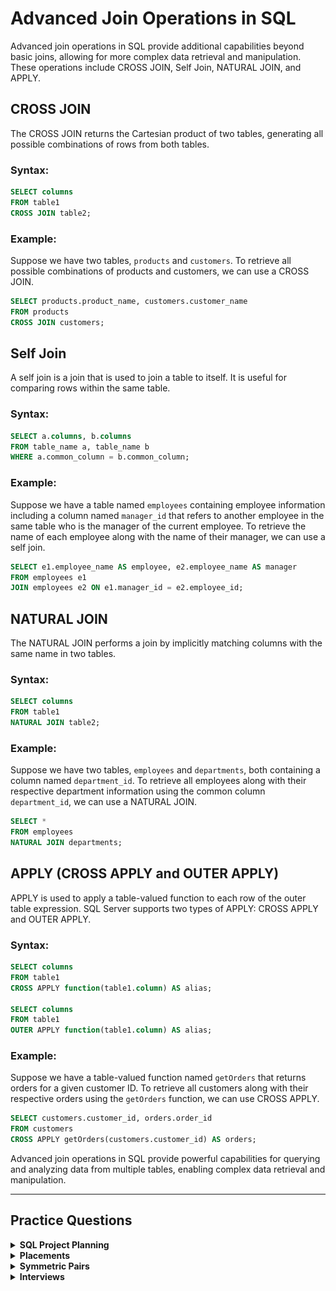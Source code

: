 # Advanced Join Operations in SQL

Advanced join operations in SQL provide additional capabilities beyond basic joins, allowing for more complex data retrieval and manipulation. These operations include CROSS JOIN, Self Join, NATURAL JOIN, and APPLY.

## CROSS JOIN

The CROSS JOIN returns the Cartesian product of two tables, generating all possible combinations of rows from both tables.

### Syntax:
```sql
SELECT columns
FROM table1
CROSS JOIN table2;
```

### Example:
Suppose we have two tables, `products` and `customers`. To retrieve all possible combinations of products and customers, we can use a CROSS JOIN.

```sql
SELECT products.product_name, customers.customer_name
FROM products
CROSS JOIN customers;
```

## Self Join

A self join is a join that is used to join a table to itself. It is useful for comparing rows within the same table.

### Syntax:
```sql
SELECT a.columns, b.columns
FROM table_name a, table_name b
WHERE a.common_column = b.common_column;
```

### Example:
Suppose we have a table named `employees` containing employee information including a column named `manager_id` that refers to another employee in the same table who is the manager of the current employee. To retrieve the name of each employee along with the name of their manager, we can use a self join.

```sql
SELECT e1.employee_name AS employee, e2.employee_name AS manager
FROM employees e1
JOIN employees e2 ON e1.manager_id = e2.employee_id;
```

## NATURAL JOIN

The NATURAL JOIN performs a join by implicitly matching columns with the same name in two tables.

### Syntax:
```sql
SELECT columns
FROM table1
NATURAL JOIN table2;
```

### Example:
Suppose we have two tables, `employees` and `departments`, both containing a column named `department_id`. To retrieve all employees along with their respective department information using the common column `department_id`, we can use a NATURAL JOIN.

```sql
SELECT *
FROM employees
NATURAL JOIN departments;
```

## APPLY (CROSS APPLY and OUTER APPLY)

APPLY is used to apply a table-valued function to each row of the outer table expression. SQL Server supports two types of APPLY: CROSS APPLY and OUTER APPLY.

### Syntax:
```sql
SELECT columns
FROM table1
CROSS APPLY function(table1.column) AS alias;

SELECT columns
FROM table1
OUTER APPLY function(table1.column) AS alias;
```

### Example:
Suppose we have a table-valued function named `getOrders` that returns orders for a given customer ID. To retrieve all customers along with their respective orders using the `getOrders` function, we can use CROSS APPLY.

```sql
SELECT customers.customer_id, orders.order_id
FROM customers
CROSS APPLY getOrders(customers.customer_id) AS orders;
```


Advanced join operations in SQL provide powerful capabilities for querying and analyzing data from multiple tables, enabling complex data retrieval and manipulation.

---

## Practice Questions

<details>
<summary><b>SQL Project Planning</b></summary>

+ <details>
    <summary><b>Questions</b></summary>

   You are given a table, Projects, containing three columns: Task_ID, Start_Date and End_Date. It is guaranteed that the difference between the End_Date and the Start_Date is equal to 1 day for each row in the table.

   <img src="./assets/SQL_Project_Planning.png" alt="Table" style="height:100%; width:60%">

   If the End_Date of the tasks are consecutive, then they are part of the same project. Samantha is interested in finding the total number of different projects completed.

   Write a query to output the start and end dates of projects listed by the number of days it took to complete the project in ascending order. If there is more than one project that have the same number of completion days, then order by the start date of the project.

   </details>
+ <details>
    <summary><b>Code</b></summary>
    
    ```sql
    WITH A AS (
    SELECT Start_Date, ROW_NUMBER() OVER () AS rw
    FROM Projects
    WHERE Start_date NOT IN (SELECT End_Date FROM Projects)
    ),
    B AS (
        SELECT End_Date, ROW_NUMBER() OVER () AS rw
        FROM Projects
        WHERE End_date NOT IN (SELECT Start_Date FROM Projects)
    )

    SELECT A.Start_Date, B.End_Date
    FROM A
    INNER JOIN B ON A.rw = B.rw
    ORDER BY DATEDIFF(B.End_Date, A.Start_Date), A.Start_Date;

    ```
   </details>
</details>


<details>
<summary><b>Placements</b></summary>

+ <details>
    <summary><b>Questions</b></summary>

   You are given three tables: Students, Friends and Packages. Students contains two columns: ID and Name. Friends contains two columns: ID and Friend_ID (ID of the ONLY best friend). Packages contains two columns: ID and Salary (offered salary in $ thousands per month).

   <img src="./assets/Placements.png" alt="Table" style="height:100%; width:60%">

   Write a query to output the names of those students whose best friends got offered a higher salary than them. Names must be ordered by the salary amount offered to the best friends. It is guaranteed that no two students got same salary offer.

   </details>
+ <details>
    <summary><b>Code</b></summary>
    
    ```sql
    SELECT S.Name
    FROM Students S
    JOIN Friends F ON S.ID = F.ID
    JOIN Packages PS ON F.Friend_ID = PS.ID
    JOIN Packages PS2 ON S.ID = PS2.ID
    WHERE PS.Salary > PS2.Salary
    ORDER BY PS.Salary;

    ```
   </details>
</details>



<details>
<summary><b>Symmetric Pairs</b></summary>

+ <details>
    <summary><b>Questions</b></summary>

   You are given a table, Functions, containing two columns: X and Y.
   <img src="./assets/SymmetricPairs.png" alt="Table" style="height:100%; width:60%">

   Two pairs (X1, Y1) and (X2, Y2) are said to be symmetric pairs if X1 = Y2 and X2 = Y1.

   Write a query to output all such symmetric pairs in ascending order by the value of X. List the rows such that X1 ≤ Y1. 


   </details>
+ <details>
    <summary><b>Code</b></summary>
    
    ```sql
    SELECT f1.x,
        f1.y
    FROM   functions AS f1
        INNER JOIN functions AS f2
                ON f1.x = f2.y
                    AND f1.y = f2.x
    GROUP  BY f1.x,
            f1.y
    HAVING f1.x < f1.y
            OR f1.x = f1.y
            AND Count(*) > 1
    ORDER  BY f1.x; 

    ```
   </details>
</details>


<details>
<summary><b>Interviews</b></summary>

+ <details>
    <summary><b>Questions</b></summary>

   Samantha interviews many candidates from different colleges using coding challenges and contests. Write a query to print the contest_id, hacker_id, name, and the sums of total_submissions, total_accepted_submissions, total_views, and total_unique_views for each contest sorted by contest_id. Exclude the contest from the result if all four sums are 0.

   **Note:** A specific contest can be used to screen candidates at more than one college, but each college only holds 1 screening contest.

   **Input Format**

   The following tables hold interview data:

    + Contests: The contest_id is the id of the contest, hacker_id is the id of the hacker who created the contest, and name is the name of the hacker.
   <img src="./assets/InterviewContests.png" alt="Table" style="height:100%; width:60%">

    + Colleges: The college_id is the id of the college, and contest_id is the id of the contest that Samantha used to screen the candidates.
   <img src="./assets/InterviewColleges.png" alt="Table" style="height:100%; width:60%">

    + Challenges: The challenge_id is the id of the challenge that belongs to one of the contests whose contest_id Samantha forgot, and college_id is the id of the college where the challenge was given to candidates.
   <img src="./assets/InterviewChallenges.png" alt="Table" style="height:100%; width:60%">

    + View_Stats: The challenge_id is the id of the challenge, total_views is the number of times the challenge was viewed by candidates, and total_unique_views is the number of times the challenge was viewed by unique candidates.
   <img src="./assets/InterviewView_stats.png" alt="Table" style="height:100%; width:60%">

    + Submission_Stats: The challenge_id is the id of the challenge, total_submissions is the number of submissions for the challenge, and total_accepted_submission is the number of submissions that achieved full scores. 
   <img src="./assets/InterviewsSubmission_Stats.png" alt="Table" style="height:100%; width:60%">

   </details>
+ <details>
    <summary><b>Code</b></summary>
    
    ```sql

    ```
   </details>
</details>